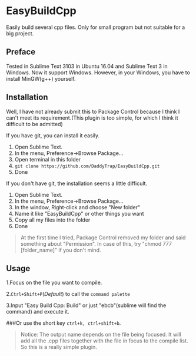 # EasyBuildCpp
Easily build several cpp files. Only for small program but not suitable for a big project.

## Preface
Tested in Sublime Text 3103 in Ubuntu 16.04 and Sublime Text 3 in Windows.
Now it support Windows. However, in your Windows, you have to install MinGW(g++) yourself.

## Installation
Well, I have not already submit this to Package Control because I think I can't meet its requirement.(This plugin is too simple, for which I think it difficult to be admitted)

If you have git, you can install it easily.

1. Open Sublime Text.
2. In the menu, Preference->Browse Package...
3. Open terminal in this folder
4. `git clone https://github.com/DaddyTrap/EasyBuildCpp.git`
5. Done

If you don't have git, the installation seems a little difficult.

1. Open Sublime Text.
2. In the menu, Preference->Browse Package...
3. In the window, Right-click and choose "New folder"
4. Name it like "EasyBuildCpp" or other things you want
5. Copy all my files into the folder
6. Done

>At the first time I tried, Package Control removed my folder and said something about "Permission". In case of this, try "chmod 777 [folder_name]" if you don't mind.

## Usage
1.Focus on the file you want to compile.

2.`Ctrl+Shift+P`(*Default*) to call the `command palette`

3.Input "Easy Build Cpp: Build" or just "ebcb"(sublime will find the command) and execute it.

###Or use the short key `ctrl+k, ctrl+shift+b`.

>Notice: The output name depends on the file being focused. It will add all the .cpp files together with the file in focus to the compile list. So this is a really simple plugin.
